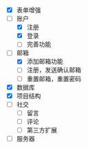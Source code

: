 - [x] 表单增强
- [ ] 账户
    - [x] 注册
    - [x] 登录
    - [ ] 完善功能
- [ ] 邮箱
    - [x] 添加邮箱功能
    - [ ] 注册，发送确认邮箱
    - [ ] 重置邮箱，重置密码
- [x] 数据库
- [x] 项目结构
- [ ] 社交
    - [ ] 留言
    - [ ] 评论
    - [ ] 第三方扩展
- [ ] 服务器
